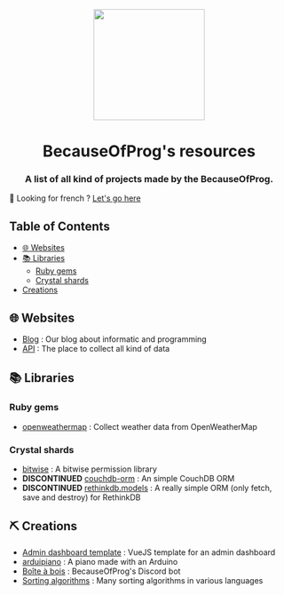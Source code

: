 <div align="center">
  <img src="https://cdn.becauseofprog.fr/v2/sites/becauseofprog.fr/assets/logos/bop.svg" width="200" />
  <h1>BecauseOfProg's resources</h1>
  <h3>A list of all kind of projects made by the BecauseOfProg.</h3>
</div>

🥖 Looking for french ? [Let's go here](README-fr.md)

## Table of Contents

- [🌐 Websites](#-websites)
- [📚 Libraries](#-libraries)
  - [Ruby gems](#ruby-gems)
  - [Crystal shards](#crystal-shards)
- [Creations](#-creations)

## 🌐 Websites

- [Blog](https://becauseofprog.fr) : Our blog about informatic and programming
- [API](https://github.com/BecauseOfProg/api-docs) : The place to collect all kind of data

## 📚 Libraries

### Ruby gems

- [openweathermap](https://github.com/BecauseOfProg/openweathermap-ruby) : Collect weather data from OpenWeatherMap

### Crystal shards

- [bitwise](https://github.com/BecauseOfProg/bitwise) : A bitwise permission library
- **DISCONTINUED** [couchdb-orm](https://github.com/BecauseOfProg/couchdb-orm) : An simple CouchDB ORM
- **DISCONTINUED** [rethinkdb.models](https://github.com/BecauseOfProg/rethinkdb.models) : A really simple ORM (only fetch, save and destroy) for RethinkDB

## ⛏ Creations

- [Admin dashboard template](https://github.com/BecauseOfProg/admin-dashboard-template) : VueJS template for an admin dashboard
- [arduipiano](https://github.com/BecauseOfProg/arduipiano) : A piano made with an Arduino
- [Boîte à bois](https://github.com/BecauseOfProg/boite-a-bois) : BecauseOfProg's Discord bot
- [Sorting algorithms](https://github.com/BecauseOfProg/sorting-algorithms) : Many sorting algorithms in various languages
